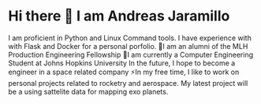 <h1>Hi there 👋 I am Andreas Jaramillo</h1>
<p>I am proficient in Python and Linux Command tools. I have experience with with Flask and Docker for a personal porfolio. 
🔭I am an alumni of the MLH Production Engineering Fellowship
🌱I am currently a Computer Engineering Student at Johns Hopkins University
In the future, I hope to become a engineer in a space related company
⚡In my free time, I like to work on personal projects related to rocketry and aerospace. My latest project will be a using sattelite data for mapping exo planets.
</p>

